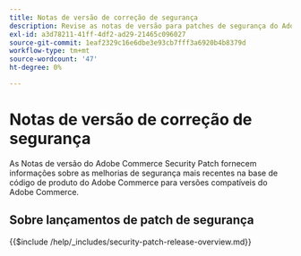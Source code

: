 ```yaml
---
title: Notas de versão de correção de segurança
description: Revise as notas de versão para patches de segurança do Adobe Commerce.
exl-id: a3d78211-41ff-4df2-ad29-21465c096027
source-git-commit: 1eaf2329c16e6dbe3e93cb7fff3a6920b4b8379d
workflow-type: tm+mt
source-wordcount: '47'
ht-degree: 0%

---
```



# Notas de versão de correção de segurança

As Notas de versão do Adobe Commerce Security Patch fornecem informações sobre as melhorias de segurança mais recentes na base de código de produto do Adobe Commerce para versões compatíveis do Adobe Commerce.

## Sobre lançamentos de patch de segurança

{{$include /help/_includes/security-patch-release-overview.md}}

